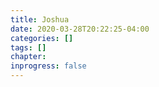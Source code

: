 ```yaml
---
title: Joshua
date: 2020-03-28T20:22:25-04:00
categories: []
tags: []
chapter: 
inprogress: false
---
```


